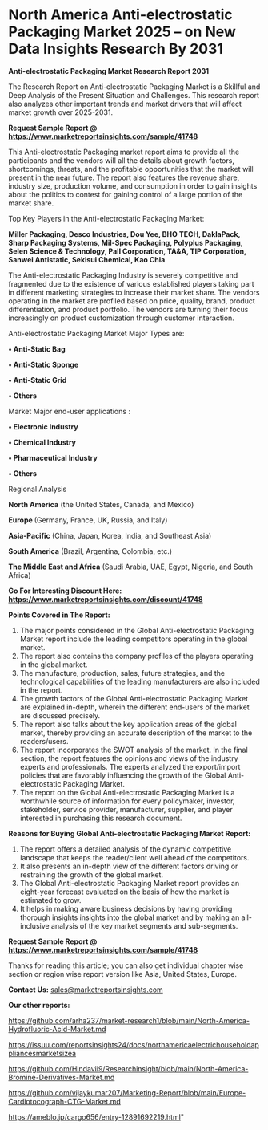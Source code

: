 # North America Anti-electrostatic Packaging Market 2025 – on New Data Insights Research By 2031

<strong>Anti-electrostatic Packaging Market Research Report 2031</strong>

The Research Report on Anti-electrostatic Packaging Market is a Skillful and Deep Analysis of the Present Situation and Challenges. This research report also analyzes other important trends and market drivers that will affect market growth over 2025-2031.

<strong>Request Sample Report @ <a href=https://www.marketreportsinsights.com/sample/41748>https://www.marketreportsinsights.com/sample/41748</a></strong>

This Anti-electrostatic Packaging market report aims to provide all the participants and the vendors will all the details about growth factors, shortcomings, threats, and the profitable opportunities that the market will present in the near future. The report also features the revenue share, industry size, production volume, and consumption in order to gain insights about the politics to contest for gaining control of a large portion of the market share.

Top Key Players in the Anti-electrostatic Packaging Market:

<strong>Miller Packaging, Desco Industries, Dou Yee, BHO TECH, DaklaPack, Sharp Packaging Systems, Mil-Spec Packaging, Polyplus Packaging, Selen Science & Technology, Pall Corporation, TA&A, TIP Corporation, Sanwei Antistatic, Sekisui Chemical, Kao Chia</strong>

The Anti-electrostatic Packaging Industry is severely competitive and fragmented due to the existence of various established players taking part in different marketing strategies to increase their market share. The vendors operating in the market are profiled based on price, quality, brand, product differentiation, and product portfolio. The vendors are turning their focus increasingly on product customization through customer interaction.

Anti-electrostatic Packaging Market Major Types are:

<strong>•  Anti-Static Bag

•  Anti-Static Sponge

•  Anti-Static Grid

•  Others</strong>

Market Major end-user applications :

<strong>•  Electronic Industry

•  Chemical Industry

•  Pharmaceutical Industry

•  Others</strong>

Regional Analysis

</u><strong><b>North America</b></strong> (the United States, Canada, and Mexico)

<strong><b>Europe </b></strong>(Germany, France, UK, Russia, and Italy)

<strong><b>Asia-Pacific</b></strong> (China, Japan, Korea, India, and Southeast Asia)

<strong><b>South America</b></strong> (Brazil, Argentina, Colombia, etc.)

<strong><b>The Middle East and Africa</b></strong> (Saudi Arabia, UAE, Egypt, Nigeria, and South Africa)

<strong>Go For Interesting Discount Here: <a href=https://www.marketreportsinsights.com/discount/41748>https://www.marketreportsinsights.com/discount/41748</a></strong>

<strong>Points Covered in The Report:</strong>
<ol>
  <li>The major points considered in the Global Anti-electrostatic Packaging Market report include the leading competitors operating in the global market.</li>
  <li>The report also contains the company profiles of the players operating in the global market.</li>
  <li>The manufacture, production, sales, future strategies, and the technological capabilities of the leading manufacturers are also included in the report.</li>
  <li>The growth factors of the Global Anti-electrostatic Packaging Market are explained in-depth, wherein the different end-users of the market are discussed precisely.</li>
  <li>The report also talks about the key application areas of the global market, thereby providing an accurate description of the market to the readers/users.</li>
  <li>The report incorporates the SWOT analysis of the market. In the final section, the report features the opinions and views of the industry experts and professionals. The experts analyzed the export/import policies that are favorably influencing the growth of the Global Anti-electrostatic Packaging Market.</li>
  <li>The report on the Global Anti-electrostatic Packaging Market is a worthwhile source of information for every policymaker, investor, stakeholder, service provider, manufacturer, supplier, and player interested in purchasing this research document.</li>
</ol>
<strong>Reasons for Buying Global Anti-electrostatic Packaging Market Report:</strong>

<ol>
  <li>The report offers a detailed analysis of the dynamic competitive landscape that keeps the reader/client well ahead of the competitors.</li>
  <li>It also presents an in-depth view of the different factors driving or restraining the growth of the global market.</li>
  <li>The Global Anti-electrostatic Packaging Market report provides an eight-year forecast evaluated on the basis of how the market is estimated to grow.</li>
  <li>It helps in making aware business decisions by having providing thorough insights insights into the global market and by making an all-inclusive analysis of the key market segments and sub-segments.</li>
</ol>
<strong>Request Sample Report @ <a href=https://www.marketreportsinsights.com/sample/41748>https://www.marketreportsinsights.com/sample/41748</a></strong>


Thanks for reading this article; you can also get individual chapter wise section or region wise report version like Asia, United States, Europe.

<strong>Contact Us:</strong>
sales@marketreportsinsights.com

<strong>Our other reports:</strong>

<a href=https://github.com/arha237/market-research1/blob/main/North-America-Hydrofluoric-Acid-Market.md>https://github.com/arha237/market-research1/blob/main/North-America-Hydrofluoric-Acid-Market.md</a>

<a href=https://issuu.com/reportsinsights24/docs/northamericaelectrichouseholdappliancesmarketsizea>https://issuu.com/reportsinsights24/docs/northamericaelectrichouseholdappliancesmarketsizea</a>

<a href=https://github.com/Hindavii9/Researchinsight/blob/main/North-America-Bromine-Derivatives-Market.md>https://github.com/Hindavii9/Researchinsight/blob/main/North-America-Bromine-Derivatives-Market.md</a>

<a href=https://github.com/vijaykumar207/Marketing-Report/blob/main/Europe-Cardiotocograph-CTG-Market.md>https://github.com/vijaykumar207/Marketing-Report/blob/main/Europe-Cardiotocograph-CTG-Market.md</a>

<a href=https://ameblo.jp/cargo656/entry-12891692219.html>https://ameblo.jp/cargo656/entry-12891692219.html</a>"
